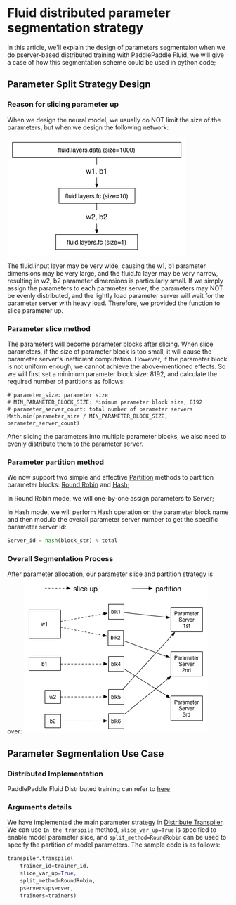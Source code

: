 # Fluid distributed parameter segmentation strategy
In this article, we'll explain the design of parameters segmentaion when we do pserver-based distributed training with PaddlePaddle Fluid, we will give a case of how this segmentation scheme could be used in python code;

## Parameter Split Strategy Design
### Reason for slicing parameter up

When we design the neural model, we usually do NOT limit the size of the parameters, but when we design the following network:

![fluid_3_layer_network](src/fluid_3_layers_network.png)

The fluid.input layer may be very wide, causing the w1, b1 parameter dimensions may be very large, and the fluid.fc layer may be very narrow, resulting in w2, b2 parameter dimensions is particularly small. If we simply assign the parameters to each parameter server, the parameters may NOT be evenly distributed, and the lightly load parameter server will wait for the parameter server with heavy load. Therefore, we provided the function to slice parameter up.

### Parameter slice method

The parameters will become parameter blocks after slicing. When slice parameters, if the size of parameter block is too small, it will cause the parameter server's inefficient computation. However, if the parameter block is not uniform enough, we cannot achieve the above-mentioned effects. So we will first set a minimum parameter block size: 8192, and calculate the required number of partitions as follows:

```
# parameter_size: parameter size
# MIN_PARAMETER_BLOCK_SIZE: Minimum parameter block size, 8192
# parameter_server_count: total number of parameter servers
Math.min(parameter_size / MIN_PARAMETER_BLOCK_SIZE, parameter_server_count)
```

After slicing the parameters into multiple parameter blocks, we also need to evenly distribute them to the parameter server.

### Parameter partition method
We now support two simple and effective [Partition](https://github.com/PaddlePaddle/Paddle/blob/develop/python/paddle/fluid/transpiler/ps_dispatcher.py) methods to partition parameter blocks: [Round Robin](https://en.wikipedia.org/wiki/Round-robin_scheduling) and [Hash](https://en.wikipedia.org/wiki/Hash_function);

In Round Robin mode, we will one-by-one assign parameters to Server;

In Hash mode, we will perform Hash operation on the parameter block name and then modulo the overall parameter server number to get the specific parameter server Id:

```python
Server_id = hash(block_str) % total
```

### Overall Segmentation Process
After parameter allocation, our parameter slice and partition strategy is over:
![fluid_parameter_slice_up](src/fluid_parameter_slice_up.png)

## Parameter Segmentation Use Case
### Distributed Implementation

PaddlePaddle Fluid Distributed training can refer to [here](../../howto/cluster/fluid_cluster_train_en.md)

### Arguments details
We have implemented the main parameter strategy in [Distribute Transpiler](https://github.com/PaddlePaddle/Paddle/blob/develop/python/paddle/fluid/transpiler/distribute_transpiler.py). We can use ``` In the transpile ``` method, ```slice_var_up=True``` is specified to enable model parameter slice, and ```split_method=RoundRobin``` can be used to specify the partition of model parameters. The sample code is as follows:


```python
transpiler.transpile(
    trainer_id=trainer_id,
    slice_var_up=True,
    split_method=RoundRobin,
    pservers=pserver,
    trainers=trainers)
```
